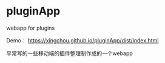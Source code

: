 # pluginApp
webapp for plugins

Demo：
https://xingchou.github.io/pluginApp/dist/index.html


平常写的一些移动端的插件整理制作成的一个webapp
